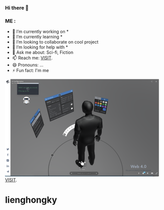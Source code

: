 ### Hi there 👋

### ME :
- 🔭 I’m currently working on *
- 🌱 I’m currently learning *
- 👯 I’m looking to collaborate on cool project
- 🤔 I’m looking for help with *
- 💬 Ask me about: Sci-fi, Fiction
- 📫 Reach me: [VISIT](https://hongky.netlify.app/ "My Profile site feel free to visit").
- 😄 Pronouns: ...
- ⚡ Fun fact: I'm me



![Program](/sh.png)
[VISIT](https://hongky.netlify.app/ "https://hongky.netlify.app/").



# lienghongky
